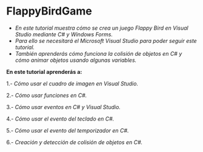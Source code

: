 # FlappyBirdGame

- _En este tutorial muestra cómo se crea un juego Flappy Bird en Visual Studio mediante C# y Windows Forms._ 
- _Para ello se necesitará el Microsoft Visual Studio para poder seguir este tutorial._
- _También aprenderás cómo funciona la colisión de objetos en C# y cómo animar objetos usando algunas variables._

**En este tutorial aprenderás a:**

1.- _Cómo usar el cuadro de imagen en Visual Studio._

2.- _Cómo usar funciones en C#._

3.- _Cómo usar eventos en C# y Visual Studio._

4.- _Cómo usar el evento del teclado en C#._

5.- _Cómo usar el evento del temporizador en C#._

6.- _Creación y detección de colisión de objetos en C#._
